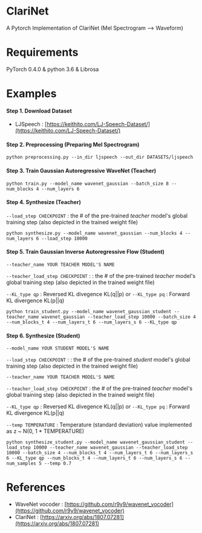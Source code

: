 # ClariNet
A Pytorch Implementation of ClariNet (Mel Spectrogram --> Waveform)


# Requirements

PyTorch 0.4.0 & python 3.6 & Librosa

# Examples

#### Step 1. Download Dataset

- LJSpeech : [https://keithito.com/LJ-Speech-Dataset/](https://keithito.com/LJ-Speech-Dataset/)

#### Step 2. Preprocessing (Preparing Mel Spectrogram)

`python preprocessing.py --in_dir ljspeech --out_dir DATASETS/ljspeech`

#### Step 3. Train Gaussian Autoregressive WaveNet (Teacher)

`python train.py --model_name wavenet_gaussian --batch_size 8 --num_blocks 4 --num_layers 6`

#### Step 4. Synthesize (Teacher)

`--load_step CHECKPOINT` : the # of the pre-trained *teacher* model's global training step (also depicted in the trained weight file)

`python synthesize.py --model_name wavenet_gaussian --num_blocks 4 --num_layers 6 --load_step 10000`

#### Step 5. Train Gaussian Inverse Autoregressive Flow (Student)

`--teacher_name YOUR TEACHER MODEL'S NAME`

`--teacher_load_step CHECKPOINT` : : the # of the pre-trained *teacher* model's global training step (also depicted in the trained weight file)

`--KL_type qp` : Reversed KL divegence KL(q||p)  or `--KL_type pq` : Forward KL divergence KL(p||q)

`python train_student.py --model_name wavenet_gaussian_student --teacher_name wavenet_gaussian --teacher_load_step 10000 --batch_size 4 --num_blocks_t 4 --num_layers_t 6 --num_layers_s 6 --KL_type qp`

#### Step 6. Synthesize (Student)

`--model_name YOUR STUDENT MODEL'S NAME`

`--load_step CHECKPOINT` : : the # of the pre-trained *student* model's global training step (also depicted in the trained weight file)

`--teacher_name YOUR TEACHER MODEL'S NAME`

`--teacher_load_step CHECKPOINT` :  the # of the pre-trained *teacher* model's global training step (also depicted in the trained weight file)

`--KL_type qp` : Reversed KL divegence KL(q||p)  or `--KL_type pq` : Forward KL divergence KL(p||q)

`--temp TEMPERATURE` : Temperature (standard deviation) value implemented as z ~ N(0, 1 * TEMPERATURE)

`python synthesize_student.py --model_name wavenet_gaussian_student --load_step 10000 --teacher_name wavenet_gaussian --teacher_load_step 10000 --batch_size 4 --num_blocks_t 4 --num_layers_t 6 --num_layers_s 6 --KL_type qp --num_blocks_t 4 --num_layers_t 6 --num_layers_s 6 --num_samples 5 --temp 0.7`

# References

- WaveNet vocoder : [https://github.com/r9y9/wavenet_vocoder](https://github.com/r9y9/wavenet_vocoder)
- ClariNet : [https://arxiv.org/abs/1807.07281](https://arxiv.org/abs/1807.07281)

